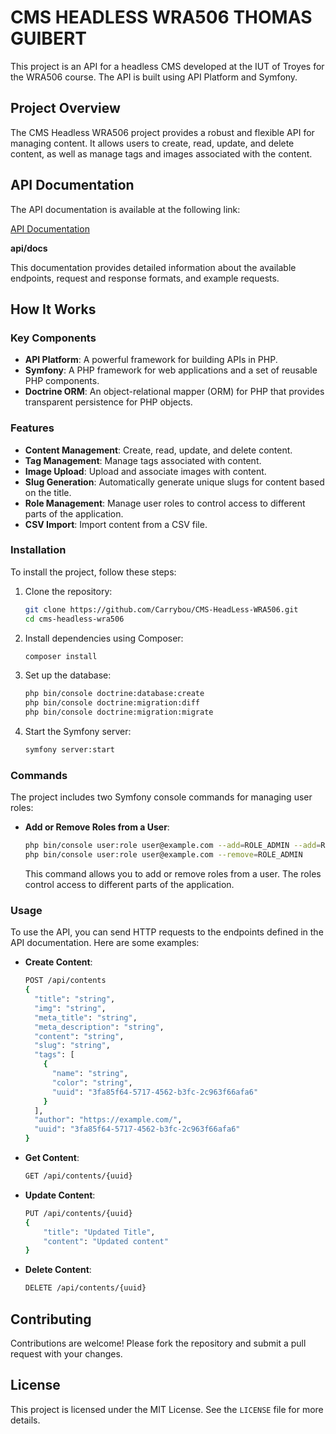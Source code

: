 # CMS HEADLESS WRA506 THOMAS GUIBERT

This project is an API for a headless CMS developed at the IUT of Troyes for the WRA506 course. The API is built using API Platform and Symfony.

## Project Overview

The CMS Headless WRA506 project provides a robust and flexible API for managing content. It allows users to create, read, update, and delete content, as well as manage tags and images associated with the content.

## API Documentation

The API documentation is available at the following link:

[API Documentation](http://localhost/api/docs)

**api/docs**

This documentation provides detailed information about the available endpoints, request and response formats, and example requests.

## How It Works

### Key Components

- **API Platform**: A powerful framework for building APIs in PHP.
- **Symfony**: A PHP framework for web applications and a set of reusable PHP components.
- **Doctrine ORM**: An object-relational mapper (ORM) for PHP that provides transparent persistence for PHP objects.

### Features

- **Content Management**: Create, read, update, and delete content.
- **Tag Management**: Manage tags associated with content.
- **Image Upload**: Upload and associate images with content.
- **Slug Generation**: Automatically generate unique slugs for content based on the title.
- **Role Management**: Manage user roles to control access to different parts of the application.
- **CSV Import**: Import content from a CSV file.
### Installation

To install the project, follow these steps:

1. Clone the repository:
    ```sh
    git clone https://github.com/Carrybou/CMS-HeadLess-WRA506.git
    cd cms-headless-wra506
    ```

2. Install dependencies using Composer:
    ```sh
    composer install
    ```

3. Set up the database:
    ```sh
    php bin/console doctrine:database:create
    php bin/console doctrine:migration:diff
    php bin/console doctrine:migration:migrate
    ```

4. Start the Symfony server:
    ```sh
    symfony server:start
    ```
### Commands

The project includes two Symfony console commands for managing user roles:

- **Add or Remove Roles from a User**:
    ```sh
    php bin/console user:role user@example.com --add=ROLE_ADMIN --add=ROLE_MANAGER
    php bin/console user:role user@example.com --remove=ROLE_ADMIN
    ```

  This command allows you to add or remove roles from a user. The roles control access to different parts of the application.


### Usage

To use the API, you can send HTTP requests to the endpoints defined in the API documentation. Here are some examples:

- **Create Content**:
    ```sh
    POST /api/contents
    {
      "title": "string",
      "img": "string",
      "meta_title": "string",
      "meta_description": "string",
      "content": "string",
      "slug": "string",
      "tags": [
        {
          "name": "string",
          "color": "string",
          "uuid": "3fa85f64-5717-4562-b3fc-2c963f66afa6"
        }
      ],
      "author": "https://example.com/",
      "uuid": "3fa85f64-5717-4562-b3fc-2c963f66afa6"
    }
    ```

- **Get Content**:
    ```sh
    GET /api/contents/{uuid}
    ```

- **Update Content**:
    ```sh
    PUT /api/contents/{uuid}
    {
        "title": "Updated Title",
        "content": "Updated content"
    }
    ```

- **Delete Content**:
    ```sh
    DELETE /api/contents/{uuid}
    ```

## Contributing

Contributions are welcome! Please fork the repository and submit a pull request with your changes.

## License

This project is licensed under the MIT License. See the `LICENSE` file for more details.
